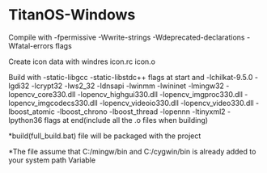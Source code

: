 # TitanOS-Windows
Compile with -fpermissive -Wwrite-strings -Wdeprecated-declarations -Wfatal-errors flags

Create icon data with windres icon.rc icon.o

Build with -static-libgcc -static-libstdc++ flags at start and -lchilkat-9.5.0 -lgdi32 -lcrypt32 -lws2_32 -ldnsapi -lwinmm -lwininet -lmingw32 -lopencv_core330.dll -lopencv_highgui330.dll -lopencv_imgproc330.dll -lopencv_imgcodecs330.dll -lopencv_videoio330.dll -lopencv_video330.dll -lboost_atomic -lboost_chrono -lboost_thread -lopennn -ltinyxml2 -lpython36 flags at end(include all the .o files when building)

*build(full_build.bat) file will be packaged with the project

*The file assume that C:/mingw/bin and C:/cygwin/bin is already added to your system path Variable 
